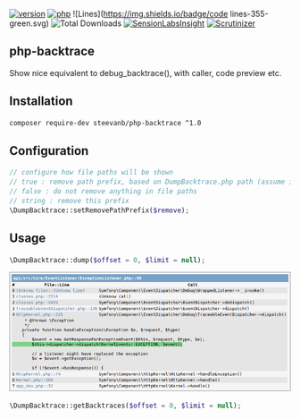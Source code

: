 [![version](https://img.shields.io/badge/version-1.0.0-green.svg)](https://github.com/steevanb/php-backtrace/tree/1.0.0)
[![php](https://img.shields.io/badge/php->=5.4-blue.svg)](http://php.net)
![Lines](https://img.shields.io/badge/code lines-355-green.svg)
![Total Downloads](https://poser.pugx.org/steevanb/php-backtrace/downloads)
[![SensionLabsInsight](https://img.shields.io/badge/SensionLabsInsight-platinum-brightgreen.svg)](https://insight.sensiolabs.com/projects/2b6dd6a0-ef48-4b5b-ba13-e825e0841be3/analyses/2)
[![Scrutinizer](https://scrutinizer-ci.com/g/steevanb/php-backtrace/badges/quality-score.png?b=master)](https://scrutinizer-ci.com/g/steevanb/php-backtrace/)

php-backtrace
-------------

Show nice equivalent to debug_backtrace(), with caller, code preview etc.

Installation
------------

```bash
composer require-dev steevanb/php-backtrace ^1.0
```

Configuration
-------------

```php
// configure how file paths will be shown
// true : remove path prefix, based on DumpBacktrace.php path (assume it is in vendor/ dir)
// false : do not remove anything in file paths
// string : remove this prefix
\DumpBacktrace::setRemovePathPrefix($remove);
```

Usage
-----

```php
\DumpBacktrace::dump($offset = 0, $limit = null);
```
![PHP Backtrace](backtrace.png)

```php
\DumpBacktrace::getBacktraces($offset = 0, $limit = null);
```
